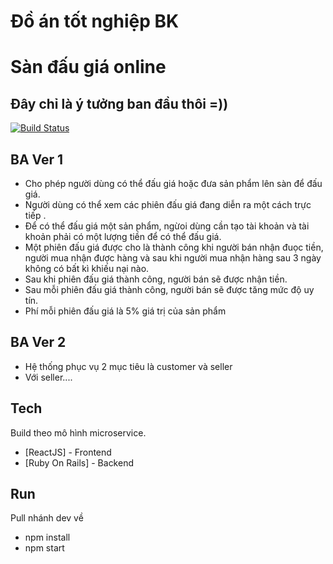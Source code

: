 # Đồ án tốt nghiệp BK
# Sàn đấu giá online
## Đây chỉ là ý tưởng ban đầu thôi =))

[![Build Status](https://travis-ci.org/joemccann/dillinger.svg?branch=master)](https://travis-ci.org/joemccann/dillinger)

## BA Ver 1

- Cho phép người dùng có thể đấu giá hoặc đưa sản phẩm lên sàn để đấu giá.
- Người dùng có thể xem các phiên đấu giá đang diễn ra một cách trực tiếp .
- Để có thể đấu giá một sản phẩm, ngừoi dùng cần tạo tài khoản và tài khoản phải có một lượng tiền để có thể đấu giá.
- Một phiên đấu giá được cho là thành công khi người bán nhận đuọc tiền, người mua nhận được hàng và sau khi người mua nhận hàng sau 3 ngày không có bất kì khiếu nại nào.
- Sau khi phiên đấu giá thành công, người bán sẽ được nhận tiền.
- Sau mỗi phiên đấu giá thành công, người bán sẽ được tăng mức độ uy tín.
- Phí mỗi phiên đấu giá là 5% giá trị của sản phẩm

## BA Ver 2
- Hệ thống phục vụ 2 mục tiêu là customer và seller
- Với seller....

## Tech

Build theo mô hình microservice. 

- [ReactJS] - Frontend
- [Ruby On Rails] - Backend

## Run

Pull nhánh dev về

- npm install
- npm start
